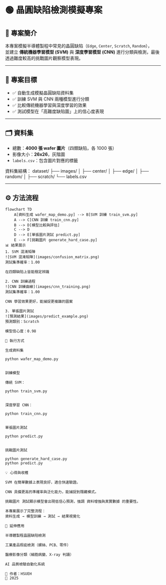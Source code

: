# 🟢 晶圓缺陷檢測模擬專案

## 📌 專案簡介
本專案模擬半導體製程中常見的晶圓缺陷（`Edge`, `Center`, `Scratch`, `Random`），  
並建立 **傳統機器學習模型 (SVM)** 與 **深度學習模型 (CNN)** 進行分類與檢測，最後透過難度較高的挑戰圖片觀察模型表現。

---

## 🎯 專案目標
- ✅ 自動生成模擬晶圓缺陷資料集  
- ✅ 訓練 SVM 與 CNN 兩種模型進行分類  
- ✅ 比較傳統機器學習與深度學習的效果  
- ✅ 測試模型在「高難度缺陷圖」上的信心度表現  

---

## 🗂️ 資料集
- 總數：**4000 張 wafer 圖片**（四類缺陷，各 1000 張）  
- 影像大小：**26x26**，灰階圖  
- `labels.csv`：包含圖片對應的標籤  

資料集結構：
dataset/
├── images/
│ ├── center/
│ ├── edge/
│ ├── random/
│ ├── scratch/
└── labels.csv

---

## ⚙️ 方法流程
```mermaid
flowchart TD
    A[資料生成 wafer_map_demo.py] --> B[SVM 訓練 train_svm.py]
    A --> C[CNN 訓練 train_cnn.py]
    B --> D[模型比較與評估]
    C --> D
    D --> E[單張圖片測試 predict.py]
    E --> F[挑戰圖片 generate_hard_case.py]
📊 結果展示
1. SVM 混淆矩陣
![SVM 混淆矩陣](images/confusion_matrix.png)
測試集準確率：1.00

在四類缺陷上皆能穩定辨識

2. CNN 訓練過程
![CNN 訓練曲線](images/cnn_training.png)
測試集準確率：1.00

CNN 學習效果更好，能捕捉更複雜的圖案

3. 單張圖片測試
![預測結果](images/predict_example.png)
預測類別：Scratch

模型信心度：0.98

🚀 執行方式

生成資料集

python wafer_map_demo.py


訓練模型

傳統 SVM：

python train_svm.py


深度學習 CNN：

python train_cnn.py


單張圖片測試

python predict.py


挑戰圖片測試

python generate_hard_case.py
python predict.py

💡 心得與收穫

SVM 在簡單數據上表現良好，適合快速驗證。

CNN 具備更高的準確率與泛化能力，能捕捉到隱藏模式。

挑戰圖片 測試顯示模型會出現低信心預測，強調 資料增強與真實數據 的重要性。

本專案展示了完整流程：
資料生成 → 模型訓練 → 測試 → 結果視覺化

🔮 延伸應用

半導體製程晶圓缺陷檢測

工業產品瑕疵檢測（螺絲、PCB、零件）

醫療影像分類（細胞病變、X-ray 判讀）

AI 品質檢驗自動化系統

📌 作者：HSUEH
📅 2025
